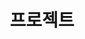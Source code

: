 ---
title: "프로젝트"
permalink: /categories/프트젝트/
layout: category
author_profile: true
taxonomy: 프로젝트
---